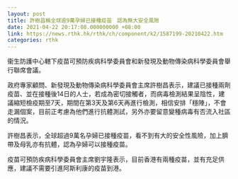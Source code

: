 ```yaml
---
layout: post
title: 許樹昌稱全球逾9萬孕婦已接種疫苗　認為無大安全風險
date: 2021-04-22 20:17:08.000000000 +08:00
link: https://news.rthk.hk/rthk/ch/component/k2/1587199-20210422.htm
categories: rthk
---
```


衞生防護中心轄下疫苗可預防疾病科學委員會和新發現及動物傳染病科學委員會舉行聯席會議。

政府專家顧問、新發現及動物傳染病科學委員會主席許樹昌表示，建議已接種兩劑疫苗、並在接種後14日的人士，若成為密切接觸者，而病毒檢測結果呈陰性，建議縮短檢疫期至7天，期間在第3天及第6天再進行檢測，相信安排「穩陣」，不會走漏個案，目前正考慮為他們進行抗體測試，另外亦要留意變種病毒有否流入社區的情況。

許樹昌表示，全球超過9萬名孕婦已接種疫苗，看不到有大的安全性風險，加上臍帶及母乳亦有抗體，認為孕婦可以接種疫苗。

疫苗可預防疾病科學委員會主席劉宇隆表示，目前香港有兩種疫苗，並有充足供應，建議不需要引進阿斯利康的疫苗到港。
